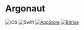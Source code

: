# Argonaut

![iOS](https://img.shields.io/badge/iOS-9.0%2B-blue.svg)
![Swift](https://img.shields.io/badge/Swift-4.2-blue.svg)
[![AppStore](https://img.shields.io/itunes/v/1363004864.svg)](https://itunes.apple.com/us/app/catban/id1363004864)
[![Bitrise](https://app.bitrise.io/app/8a121cdfdf200cf0/status.svg?token=L8qKO7xe5nMSN2csrZGJrg&branch=master)](https://app.bitrise.io/app/8a121cdfdf200cf0)
